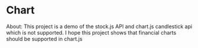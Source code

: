 # Chart

About: This project is a demo of the stock.js API and chart.js candlestick api which is not supported.
I hope this project shows that financial charts should be supported in chart.js
